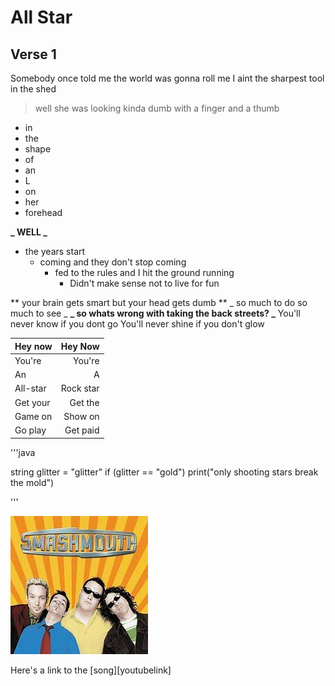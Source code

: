 # All Star

## Verse 1

Somebody once told me the world was gonna roll 
me I aint the sharpest tool in the shed
> well she was looking kinda dumb
> with a finger and a thumb
* in 
* the 
* shape 
* of
* an
* L
* on
* her
* forehead

**_ WELL _**

* the years start
	* coming and they don't stop coming
		* fed to the rules and I hit the ground running
			* Didn't make sense not to live for fun

** your brain gets smart but your head gets dumb **
 _ so much to do so much to see _ 
**_ so whats wrong with taking the back streets? _** 
You'll never know if you dont go
You'll never shine if you don't glow

| Hey now  | Hey Now   |
| :---	   | ---:      |
| You're   | You're    |
| An	   | A         |
| All-star | Rock star |
| Get your | Get the   |
| Game on  | Show on   |
| Go play  | Get paid  |

'''java

string glitter = "glitter"
if (glitter == "gold")
print("only shooting stars break the mold")

'''

![smashmouth](Images/smashmouth.JPG)

Here's a link to the [song][youtubelink]

[youtube-link]: https://www.youtube.com/watch?v=L_jWHffIx5E&ab_channel=SmashMouthVEVO
